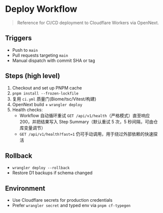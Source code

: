 # Deploy Workflow

> Reference for CI/CD deployment to Cloudflare Workers via OpenNext.

## Triggers
- Push to `main`
- Pull requests targeting `main`
- Manual dispatch with commit SHA or tag

## Steps (high level)
1. Checkout and set up PNPM cache
2. `pnpm install --frozen-lockfile`
3. 复用 `ci.yml` 质量门(Biome/tsc/Vitest/构建)
4. OpenNext build + `wrangler deploy`
5. Health checks:
   - Workflow 自动循环重试 `GET /api/v1/health`（严格模式）直至响应 200，并把结果写入 Step Summary（默认重试 5 次，5 秒间隔，可由仓库变量调节）
   - `GET /api/v1/health?fast=1` 仍可手动调用，用于绕过外部依赖的快速探活

## Rollback
- `wrangler deploy --rollback`
- Restore D1 backups if schema changed

## Environment
- Use Cloudflare secrets for production credentials
- Prefer `wrangler secret` and typed env via `pnpm cf-typegen`

